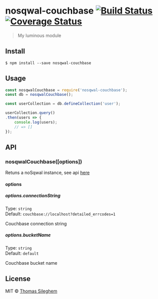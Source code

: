 # nosqwal-couchbase [![Build Status](https://travis-ci.org/mastilver/nosqwal-couchbase.svg?branch=master)](https://travis-ci.org/mastilver/nosqwal-couchbase) [![Coverage Status](https://coveralls.io/repos/github/mastilver/nosqwal-couchbase/badge.svg?branch=master)](https://coveralls.io/github/mastilver/nosqwal-couchbase?branch=master)

> My luminous module


## Install

```
$ npm install --save nosqwal-couchbase
```


## Usage

```js
const nosqwalCouchbase = require('nosqwal-couchbase');
const db = nosqwalCouchbase();

const userCollection = db.defineCollection('user');

userCollection.query()
.then(users => {
    console.log(users);
    // => []
});

```


## API

### nosqwalCouchbase([options])

Retuns a noSqwal instance, see api [here](https://github.com/mastilver/nosqwal#api)

#### options

##### options.connectionString

Type: `string`<br>
Default: `couchbase://localhost?detailed_errcodes=1`

Couchbase connection string

##### options.bucketName

Type: `string`<br>
Default: `default`

Couchbase bucket name


## License

MIT © [Thomas Sileghem](http://mastilver.com)
